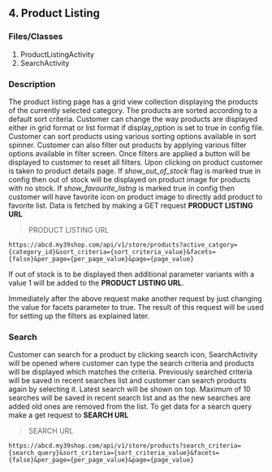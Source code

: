 ## 4. Product Listing

### Files/Classes

1. ProductListingActivity
2. SearchActivity


### Description

The product listing page has a grid view collection displaying the products of the currently selected category. The products are sorted according to a default sort criteria. Customer can change the way products are displayed either in grid format or list format if display_option is set to true in config file. Customer can sort products using various sorting options available in sort spinner. Customer can also filter out products by applying various filter options available in filter screen. Once filters are applied a button will be displayed to customer to reset all filters. Upon clicking on product customer is taken to product details page. If *show_out_of_stock* flag is marked true in config then out of stock will be displayed on product image for products with no stock. If *show_favourite_listng* is marked true in config then customer will have favorite icon on product image to directly add product to favorite list.
Data is fetched by making a GET request **PRODUCT LISTING URL**

>PRODUCT LISTING URL

```API
https://abcd.my39shop.com/api/v1/store/products?active_catgory={category_id}&sort_criteria={sort_criteria_value}&facets={false}&per_page={per_page_value}&page={page_value}
```

If out of stock is to be displayed then additional parameter variants with a value 1 will be added to the **PRODUCT LISTING URL**.

Immediately after the above request make another request by just changing the value for facets parameter to true. The result of this request will be used for setting up the filters as explained later.


### Search
Customer can search for a product by clicking search icon, SearchActivity will be opened where customer can type the search criteria and products will be displayed which matches the criteria. Previously searched criteria will be saved in recent searches list and customer can search products again by selecting it. Latest search will be shown on top. Maximum of 10 searches will be saved in recent search list and as the new searches are added old ones are removed from the list. To get data for a search query make a get request to **SEARCH URL**

>SEARCH URL

```API
https://abcd.my39shop.com/api/v1/store/products?search_criteria={search_query}&sort_criteria={sort_criteria_value}&facets={false}&per_page={per_page_value}&page={page_value}
```

